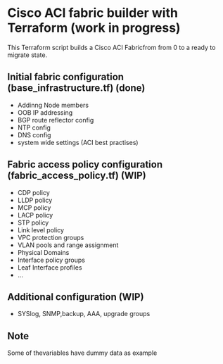 # Cisco ACI fabric builder with Terraform (work in progress)
This Terraform script builds a Cisco ACI Fabricfrom from 0 to a ready to migrate state.
## Initial fabric configuration (base_infrastructure.tf) (done)
 - Addinng Node members
 - OOB IP addressing
 - BGP route reflector config
 - NTP config
 - DNS config
 - system wide settings (ACI best practises)
## Fabric access policy configuration (fabric_access_policy.tf) (WIP)
 - CDP policy
 - LLDP policy
 - MCP policy
 - LACP policy
 - STP policy
 - Link level policy
 - VPC protection groups
 - VLAN pools and range assignment
 - Physical Domains
 - Interface policy groups 
 - Leaf Interface profiles
 - ...
 ## Additional configuration (WIP)
 - SYSlog, SNMP,backup, AAA, upgrade groups 

## Note
Some of thevariables have dummy data as example
